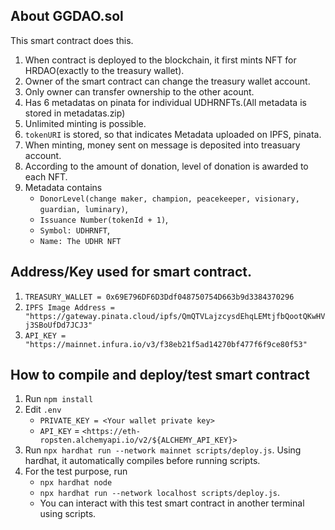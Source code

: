 ## About GGDAO.sol
This smart contract does this.
1. When contract is deployed to the blockchain, it first mints NFT for HRDAO(exactly to the treasury wallet).
2. Owner of the smart contract can change the treasury wallet account.
3. Only owner can transfer ownership to the other acount.
4. Has 6 metadatas on pinata for individual UDHRNFTs.(All metadata is stored in metadatas.zip)
5. Unlimited minting is possible.
6. `tokenURI` is stored, so that indicates Metadata uploaded on IPFS, pinata.
7. When minting, money sent on message is deposited into treasuary account.
8. According to the amount of donation, level of donation is awarded to each NFT.
9. Metadata contains 
   - `DonorLevel(change maker, champion, peacekeeper, visionary, guardian, luminary)`,
   - `Issuance Number(tokenId + 1)`,
   - `Symbol: UDHRNFT`,
   - `Name: The UDHR NFT`

## Address/Key used for smart contract.
 1. `TREASURY_WALLET = 0x69E796DF6D3Ddf048750754D663b9d3384370296`
 2. `IPFS Image Address = "https://gateway.pinata.cloud/ipfs/QmQTVLajzcysdEhqLEMtjfbQootQKwHVj3SBoUfDd7JCJ3"`
 3. `API_KEY = "https://mainnet.infura.io/v3/f38eb21f5ad14270bf477f6f9ce80f53"`

## How to compile and deploy/test smart contract
1. Run `npm install`
2. Edit `.env`  
   - `PRIVATE_KEY = <Your wallet private key>`
   - `API_KEY` = `<https://eth-ropsten.alchemyapi.io/v2/${ALCHEMY_API_KEY}>`
3. Run `npx hardhat run --network mainnet scripts/deploy.js`.
   Using hardhat, it automatically compiles before running scripts.
4. For the test purpose, run
   - `npx hardhat node`
   - `npx hardhat run --network localhost scripts/deploy.js`.
   - You can interact with this test smart contract in another terminal using scripts.
   

